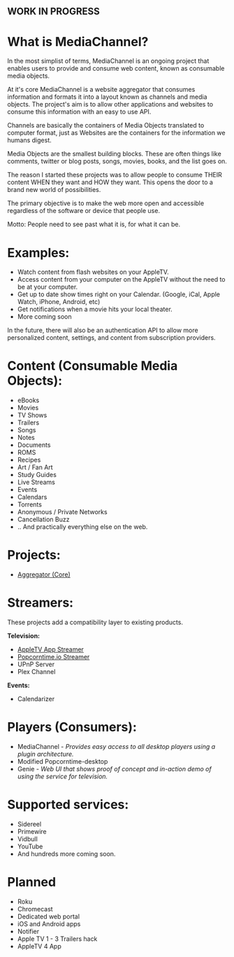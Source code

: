 ## WORK IN PROGRESS

# What is MediaChannel?
In the most simplist of terms, MediaChannel is an ongoing project that enables users to provide and consume web content, known as consumable media objects.

At it's core MediaChannel is a website aggregator that consumes information and formats it into
a layout known as channels and media objects. The project's aim is to allow other applications and websites to consume this information with an easy to use API.

Channels are basically the containers of Media Objects translated to computer format, just as Websites are the containers for the information we humans digest.

Media Objects are the smallest building blocks. These are often things like comments, twitter or blog posts, songs, movies, books, and the list goes on.


The reason I started these projects was to allow people to consume THEIR content WHEN they want and HOW they want.
This opens the door to a brand new world of possibilities.

The primary objective is to make the web more open and accessible regardless of the software or device that people use.

Motto: People need to see past what it is, for what it can be.

# Examples:
  * Watch content from flash websites on your AppleTV.
  * Access content from your computer on the AppleTV without the need to be at your computer.
  * Get up to date show times right on your Calendar. (Google, iCal, Apple Watch, iPhone, Android, etc)
  * Get notifications when a movie hits your local theater.
  * More coming soon

In the future, there will also be an authentication API to allow more personalized content, settings, and
content from subscription providers.

# Content (Consumable Media Objects):
* eBooks
* Movies
* TV Shows
* Trailers
* Songs
* Notes
* Documents
* ROMS
* Recipes
* Art / Fan Art
* Study Guides
* Live Streams
* Events
* Calendars
* Torrents
* Anonymous / Private Networks
* Cancellation Buzz
* .. And practically everything else on the web.

# Projects:
* [Aggregator (Core)](https://github.com/bugs181/Aggregator)

# Streamers: 
These projects add a compatibility layer to existing products.

**Television:**
 * [AppleTV App Streamer](https://github.com/bugs181/AppleTV-Streamer)
 * [Popcorntime.io Streamer](https://github.com/bugs181/Popcorntime)
 * UPnP Server
 * Plex Channel
 
**Events:**
 * Calendarizer

# Players (Consumers):
* MediaChannel - *Provides easy access to all desktop players using a plugin architecture.*
* Modified Popcorntime-desktop
* Genie - *Web UI that shows proof of concept and in-action demo of using the service for television.*

# Supported services:
* Sidereel
* Primewire
* Vidbull
* YouTube
* And hundreds more coming soon.

# Planned
* Roku
* Chromecast
* Dedicated web portal
* iOS and Android apps
* Notifier
* Apple TV 1 - 3 Trailers hack
* AppleTV 4 App
